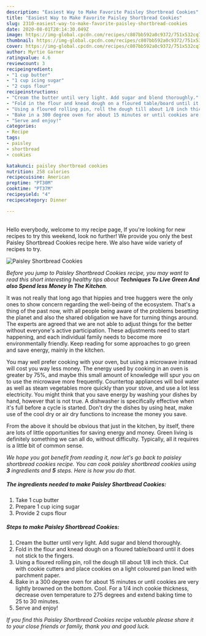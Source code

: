 ```yaml
---
description: "Easiest Way to Make Favorite Paisley Shortbread Cookies"
title: "Easiest Way to Make Favorite Paisley Shortbread Cookies"
slug: 2310-easiest-way-to-make-favorite-paisley-shortbread-cookies
date: 2020-08-01T20:14:30.049Z
image: https://img-global.cpcdn.com/recipes/c807bb592a0c9372/751x532cq70/paisley-shortbread-cookies-recipe-main-photo.jpg
thumbnail: https://img-global.cpcdn.com/recipes/c807bb592a0c9372/751x532cq70/paisley-shortbread-cookies-recipe-main-photo.jpg
cover: https://img-global.cpcdn.com/recipes/c807bb592a0c9372/751x532cq70/paisley-shortbread-cookies-recipe-main-photo.jpg
author: Myrtie Garner
ratingvalue: 4.6
reviewcount: 3
recipeingredient:
- "1 cup butter"
- "1 cup icing sugar"
- "2 cups flour"
recipeinstructions:
- "Cream the butter until very light. Add sugar and blend thoroughly."
- "Fold in the flour and knead dough on a floured table/board until it does not stick to the fingers."
- "Using a floured rolling pin, roll the dough till about 1/8 inch thick. Cut with cookie cutters and place cookies on a light coloured pan lined with parchment paper."
- "Bake in a 300 degree oven for about 15 minutes or until cookies are very lightly browned on the bottom. Cool. For a 1/4 inch cookie thickness, decrease oven temperature to 275 degrees and extend baking time to 25 to 30 minutes."
- "Serve and enjoy!"
categories:
- Recipe
tags:
- paisley
- shortbread
- cookies

katakunci: paisley shortbread cookies 
nutrition: 258 calories
recipecuisine: American
preptime: "PT30M"
cooktime: "PT37M"
recipeyield: "4"
recipecategory: Dinner

---
```

<br>
Hello everybody, welcome to my recipe page, If you're looking for new recipes to try this weekend, look no further! We provide you only the best Paisley Shortbread Cookies recipe here. We also have wide variety of recipes to try.
<br>


![Paisley Shortbread Cookies](https://img-global.cpcdn.com/recipes/c807bb592a0c9372/751x532cq70/paisley-shortbread-cookies-recipe-main-photo.jpg)

<i>Before you jump to Paisley Shortbread Cookies recipe, you may want to read this short interesting healthy tips about 
<strong>Techniques To Live Green And also Spend less Money In The Kitchen</strong>.</i>
</br>

It was not really that long ago that hippies and tree huggers were the only ones to show concern regarding the well-being of the ecosystem. That's a thing of the past now, with all people being aware of the problems besetting the planet and also the shared obligation we have for turning things around. The experts are agreed that we are not able to adjust things for the better without everyone's active participation. These adjustments need to start happening, and each individual family needs to become more environmentally friendly. Keep reading for some approaches to go green and save energy, mainly in the kitchen.

You may well prefer cooking with your oven, but using a microwave instead will cost you way less money. The energy used by cooking in an oven is greater by 75%, and maybe this small amount of knowledge will spur you on to use the microwave more frequently. Countertop appliances will boil water as well as steam vegetables more quickly than your stove, and use a lot less electricity. You might think that you save energy by washing your dishes by hand, however that is not true. A dishwasher is specifically effective when it's full before a cycle is started. Don't dry the dishes by using heat, make use of the cool dry or air dry functions to increase the money you save.

From the above it should be obvious that just in the kitchen, by itself, there are lots of little opportunities for saving energy and money. Green living is definitely something we can all do, without difficulty. Typically, all it requires is a little bit of common sense.


<i>We hope you got benefit from reading it, now let's go back to paisley shortbread cookies recipe. You can cook paisley shortbread cookies using <strong>3</strong> ingredients and <strong>5</strong> steps. Here is how you do that.
</i>

##### The ingredients needed to make Paisley Shortbread Cookies:

1. Take 1 cup butter
1. Prepare 1 cup icing sugar
1. Provide 2 cups flour


##### Steps to make Paisley Shortbread Cookies:

1. Cream the butter until very light. Add sugar and blend thoroughly.
1. Fold in the flour and knead dough on a floured table/board until it does not stick to the fingers.
1. Using a floured rolling pin, roll the dough till about 1/8 inch thick. Cut with cookie cutters and place cookies on a light coloured pan lined with parchment paper.
1. Bake in a 300 degree oven for about 15 minutes or until cookies are very lightly browned on the bottom. Cool. For a 1/4 inch cookie thickness, decrease oven temperature to 275 degrees and extend baking time to 25 to 30 minutes.
1. Serve and enjoy!


<i>If you find this Paisley Shortbread Cookies recipe valuable please share it to your close friends or family, thank you and good luck.</i>
